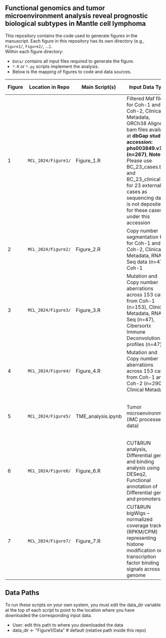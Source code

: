 ## Functional genomics and tumor microenvironment analysis reveal prognostic biological subtypes in Mantle cell lymphoma

This repository contains the code used to generate figures in the manuscript. Each figure in this repository has its own directory (e.g., `Figure1/`, `Figure2/`, …).  
Within each figure directory:  
- `Data/` contains all input files required to generate the figure.  
- `*.R` or `*.py` scripts implement the analysis.  
- Below is the mapping of figures to code and data sources.

| Figure | Location in Repo | Main Script(s) | Input Data Type | Output Data Type |
|--------|-----------------|----------------|------------|--------|
| 1 | `MCL_2024/Figure1/` | Figure_1.R | Filtered Maf files for Coh-1 and Coh-2, Clinical Metadata, GRCh38 Aligned bam files available at **dbGap study accession: phs003849.v1.p1 (n=267)**, **Note:** Please use BC_23_cases.txt and BC_23_clinical.tsv for 23 external cases as sequencing data is not deposited for these cases under this accession| Fig_1a.pdf, Fig_1b.pdf, Fig_1c.pdf
| 2 | `MCL_2024/Figure2/` | Figure_2.R | Copy number segmentation files for Coh-1 and Coh-2, Clinical Metadata, RNA-Seq data (n=47) Coh-1 | Fig_2a.pdf, Fig_2b.pdf, Fig_2c.pdf, Fig_2d.pdf, Fig_2e.pdf, Fig_2f.pdf, Fig_2g.pdf|
| 3 | `MCL_2024/Figure3/` | Figure_3.R | Mutation and Copy number aberrations across 153 cases from Coh-1 (n=153), Clinical Metadata, RNA-Seq (n=47), Cibersortx Immune Deconvolution profiles (n=47) | Fig_3a.pdf, Fig_3b.pdf, Fig_3c.pdf, Fig_3d.pdf |
| 4 | `MCL_2024/Figure4/` | Figure_4.R | Mutation and Copy number aberrations across 153 cases from Coh-1 and Coh-2 (n=290), Clinical Metadata | Fig_4a.pdf, Fig_4b.pdf, Fig_4c.pdf|
| 5 | `MCL_2024/Figure5/` | TME_analysis.ipynb | Tumor microenvironment (IMC processed data) | Fig_5a.pdf, Fig_5b.pdf, Fig_5c.pdf, Fig_5d.pdf, Fig_5e.pdf, Fig_5f.pdf, Fig_5g.pdf|
| 6 | `MCL_2024/Figure6/` | Figure_6.R | CUT&RUN analysis, Differential gene and binding analysis using DESeq2, Functional annotation of Differential genes and promoters | Fig_6b.pdf, Fig_6c.pdf, Fig_6d.pdf, Fig_6e.pdf, Fig_6f.pdf, Fig_6g.pdf |
| 7 | `MCL_2024/Figure7/` | Figure_7.R | CUT&RUN bigWigs – normalized coverage tracks (RPKM/CPM) representing histone modification or transcription factor binding signals across the genome | Fig_7b.pdf|



## Data Paths
To run these scripts on your own system, you must edit the data_dir variable at the top of each script to point to the location where you have downloaded the corresponding input data.
- User: edit this path to where you downloaded the data
- data_dir <- "Figure1/Data"   # default (relative path inside this repo)

